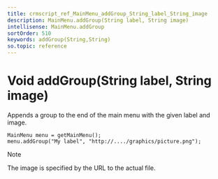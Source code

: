 ```yaml
---
title: crmscript_ref_MainMenu_addGroup_String_label_String_image
description: MainMenu.addGroup(String label, String image)
intellisense: MainMenu.addGroup
sortOrder: 510
keywords: addGroup(String,String)
so.topic: reference
---
```


# Void addGroup(String label, String image)

Appends a group to the end of the main menu with the given label and image.

```crmscript
MainMenu menu = getMainMenu();
menu.addGroup("My label", "http://..../graphics/picture.png");
```

> [!NOTE]
> The image is specified by the URL to the actual file.
